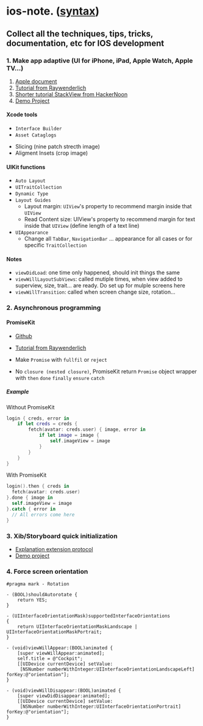 # ios-note. ([syntax](https://help.github.com/articles/basic-writing-and-formatting-syntax/))

## Collect all the techniques, tips, tricks, documentation, etc for IOS development

### 1. Make app adaptive (UI for iPhone, iPad, Apple Watch, Apple TV...)

1. [Apple document](https://developer.apple.com/design/adaptivity/)
1. [Tutorial from Raywenderlich](https://www.raywenderlich.com/162311/adaptive-layout-tutorial-ios-11-getting-started)
1. [Shorter tutorial StackView from HackerNoon](https://www.raywenderlich.com/162311/adaptive-layout-tutorial-ios-11-getting-started)
1. [Demo Project](https://github.com/kid9591/ios-note/tree/master/AdaptiveExample/AdaptiveElementsImplementingYourOwnAdaptiveDesignwithUIKit)

#### Xcode tools
* `Interface Builder`
* `Asset Cataglogs`
 - Slicing (nine patch strecth image)
 - Aligment Insets (crop image)
#### UIKit functions 
* `Auto Layout`
* `UITraitCollection`
* `Dynamic Type`
* `Layout Guides`
  *  Layout margin: `UIView`'s property to recommend margin inside that `UIView`
  * Read Content size: UIView's property to recommend margin for text inside that `UIView` (define length of a text line)
* `UIAppearance`
  * Change all `TabBar`, `NavigationBar` ... appearance for all cases or for specific `TraitCollection`

#### Notes
* `viewDidLoad`: one time only happened, should init things the same
* `viewWillLayoutSubViews`: called mutiple times, when view added to superview, size, trait... are ready. Do set up for mulple screens here
* `viewWillTransition`: called when screen change size, rotation...

### 2. Asynchronous programming

#### PromiseKit
* [Github](https://github.com/mxcl/PromiseKit)
* [Tutorial from Raywenderlich](https://www.raywenderlich.com/145683/getting-started-promises-promisekit)

* Make `Promise` with `fullfil` or `reject`
* No `closure (nested closure)`, PromiseKit return `Promise` object wrapper with `then` `done` `finally` `ensure` `catch`
##### Example
Without PromiseKit

```swift
login { creds, error in
    if let creds = creds {
        fetch(avatar: creds.user) { image, error in
            if let image = image {
                self.imageView = image
            }
        }
    }
}
```

With PromiseKit
```swift
login().then { creds in
  fetch(avatar: creds.user)
}.done { image in
  self.imageView = image
}.catch { error in
  // All errors come here
}
```

### 3. Xib/Storyboard quick initialization
* [Explanation extension protocol](https://www.appcoda.com/protocols-in-swift/)
* [Demo project](https://github.com/kid9591/ios-note/tree/master/InitViewOrVCPro/GetViewOrVCLikeAPro)

### 4. Force screen orientation

``` Objective C
#pragma mark - Rotation

- (BOOL)shouldAutorotate {
    return YES;
}

- (UIInterfaceOrientationMask)supportedInterfaceOrientations
{
    return UIInterfaceOrientationMaskLandscape | UIInterfaceOrientationMaskPortrait;
}

- (void)viewWillAppear:(BOOL)animated {
    [super viewWillAppear:animated];
    self.title = @"Cockpit";
    [[UIDevice currentDevice] setValue:
     [NSNumber numberWithInteger:UIInterfaceOrientationLandscapeLeft] forKey:@"orientation"];
}

- (void)viewWillDisappear:(BOOL)animated {
    [super viewDidDisappear:animated];
    [[UIDevice currentDevice] setValue:
     [NSNumber numberWithInteger:UIInterfaceOrientationPortrait] forKey:@"orientation"];
}

```
